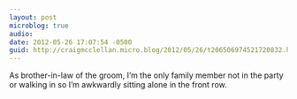 ```yaml
---
layout: post
microblog: true
audio: 
date: 2012-05-26 17:07:54 -0500
guid: http://craigmcclellan.micro.blog/2012/05/26/t206506974521720832.html
---
```

As brother-in-law of the groom, I’m the only family member not in the party or walking in so I’m awkwardly sitting alone in the front row.
